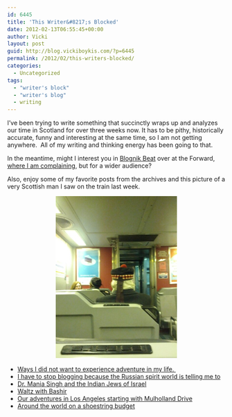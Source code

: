 ```yaml
---
id: 6445
title: 'This Writer&#8217;s Blocked'
date: 2012-02-13T06:55:45+00:00
author: Vicki
layout: post
guid: http://blog.vickiboykis.com/?p=6445
permalink: /2012/02/this-writers-blocked/
categories:
  - Uncategorized
tags:
  - "writer's block"
  - "writer's blog"
  - writing
---
```

I&#8217;ve been trying to write something that succinctly wraps up and analyzes our time in Scotland for over three weeks now. It has to be pithy, historically accurate, funny and interesting at the same time, so I am not getting anywhere.  All of my writing and thinking energy has been going to that.

In the meantime, might I interest you in <a href="http://blogs.forward.com/blognik-beat/150924/" target="_blank">Blognik Beat</a> over at the Forward, <a href="http://blogs.forward.com/blognik-beat/151154/" target="_blank">where I am complaining</a>, but for a wider audience?

Also, enjoy some of my favorite posts from the archives and this picture of a very Scottish man I saw on the train last week.

<p style="text-align: center;">
  <img class="aligncenter" src="https://raw.githubusercontent.com/veekaybee/wlb/gh-pages/assets/images/2012/02/wpid-IMG_20120206_200701.jpg" alt="image" width="280" height="374" />
</p>

  * <a href="http://blog.vickiboykis.com/2011/08/24/ways-that-i-did-not-want-to-experience-adventure-in-my-life/" target="_blank">Ways I did not want to experience adventure in my life. </a>
  * <a href="http://blog.vickiboykis.com/2011/08/08/i-have-to-stop-blogging-because-the-russian-spirit-world-is-telling-me-to/" target="_blank">I have to stop blogging because the Russian spirit world is telling me to</a>
  * <a href="http://blog.vickiboykis.com/2009/11/30/dr-maia-singh-and-the-indian-jews-of-israel/" target="_blank">Dr. Mania Singh and the Indian Jews of Israel</a>
  * <a href="http://blog.vickiboykis.com/2009/02/02/movie-review-waltz-with-bashir-%D7%95%D7%90%D7%9C%D7%A1-%D7%A2%D7%9D-%D7%91%D7%A9%D7%99%D7%A8/" target="_blank">Waltz with Bashir</a>
  * <a href="http://blog.vickiboykis.com/2010/05/26/our-adventures-in-los-angeles-starting-with-mulholland-drive/" target="_blank">Our adventures in Los Angeles starting with Mulholland Drive</a>
  * <a href="http://blog.vickiboykis.com/2010/05/03/around-the-world-on-a-shoestring-budget/" target="_blank">Around the world on a shoestring budget</a>